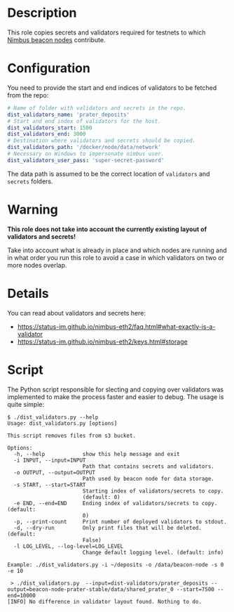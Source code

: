 # Description

This role copies secrets and validators required for testnets to which [Nimbus beacon nodes](https://nimbus.team/) contribute.

# Configuration

You need to provide the start and end indices of validators to be fetched from the repo:
```yaml
# Name of folder with validators and secrets in the repo.
dist_validators_name: 'prater_deposits'
# Start and end index of validators for the host.
dist_validators_start: 1500
dist_validators_end: 3000
# Destination where validators and secrets should be copied.
dist_validators_path: '/docker/node/data/network'
# Necessary on Windows to impersonate nimbus user.
dist_validators_user_pass: 'super-secret-password'
```
The data path is assumed to be the correct location of `validators` and `secrets` folders.

# Warning

__This role does not take into account the currently existing layout of validators and secrets!__

Take into account what is already in place and which nodes are running and in what order you run this role to avoid a case in which validators on two or more nodes overlap.

# Details

You can read about validators and secrets here:

* https://status-im.github.io/nimbus-eth2/faq.html#what-exactly-is-a-validator
* https://status-im.github.io/nimbus-eth2/keys.html#storage

# Script

The Python script responsible for slecting and copying over validators was implemented to make the process faster and easier to debug. The usage is quite simple:
```
$ ./dist_validators.py --help
Usage: dist_validators.py [options]

This script removes files from s3 bucket.

Options:
  -h, --help            show this help message and exit
  -i INPUT, --input=INPUT
                        Path that contains secrets and validators.
  -o OUTPUT, --output=OUTPUT
                        Path used by beacon node for data storage.
  -s START, --start=START
                        Starting index of validators/secrets to copy.
                        (default: 0)
  -e END, --end=END     Ending index of validators/secrets to copy. (default:
                        0)
  -p, --print-count     Print number of deployed validators to stdout.
  -d, --dry-run         Only print files that will be deleted. (default:
                        False)
  -l LOG_LEVEL, --log-level=LOG_LEVEL
                        Change default logging level. (default: info)

Example: ./dist_validators.py -i ~/deposits -o /data/beacon-node -s 0 -e 10
```
```
 > ./dist_validators.py  --input=dist-validators/prater_deposits --output=beacon-node-prater-stable/data/shared_prater_0 --start=7500 --end=10000          
[INFO] No difference in validator layout found. Nothing to do.
```
